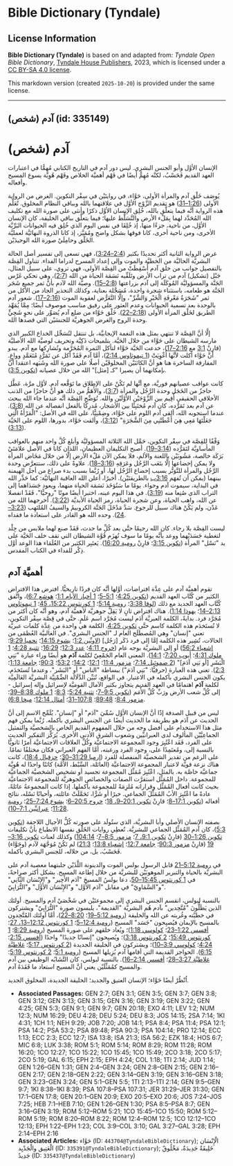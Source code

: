 # Bible Dictionary (Tyndale)

## License Information

**Bible Dictionary (Tyndale)** is based on and adapted from: _Tyndale Open Bible Dictionary_, [Tyndale House Publishers](https://tyndaleopenresources.com/), 2023, which is licensed under a [CC BY-SA 4.0 license](https://creativecommons.org/licenses/by-sa/4.0/legalcode.en).

This markdown version (created `2025-10-20`) is provided under the same license.



--------------------------------

## آدم (شخص) (id: 335149)

آدم (شخص)
=========

الإنسان الأوَّل وأبو الجنس البشري. ليس دور آدم في التاريخ الكتابي مُهِمًّا في اعتبارات العهد القديم فَحَسْبُ، لكنَّه مُهِمٌّ أيضًا في فَهْم أهميَّة الخلاص وفَهْم هُوِيَّة يسوع المسيح وأفعاله.

يُوصَف خَلْق آدم والمرأة الأولى، حَوَّاء، في روايتَيْن في سِفْر التكوين. الغرض من الرواية الأولى ([1:26–31](https://ref.ly/Gen1:26-Gen1:31)) هو تقديم الزَّوْج الأوَّل في علاقتهما بالله وبباقي النظام المخلوق. تُعَلِّم هذه الرواية أنَّه فيما يتعلَّق بالله، خُلِق الإنسان الأوَّل ذكرًا وأنثى على صورة الله مع تكليف الله المُحَدَّد لهما بِمَلْء الأرض والتَّسَلُّط عليها؛ فيما يتعلَّق بباقي الخليقة، كان الإنسان الأوَّل، من ناحية، جزءًا منها، إذ خُلِقَا في نفس اليوم الذي خُلِق فيه الحيوانات البَرِّيَّة الأخرى، ومن ناحية أخرى، كانا فوقها بشكل واضح ومُمَيَّز، إذ كانا الذروة النهائيَّة لعمليَّة الخَلْق وحامِلَيْ صورة الله الوحيدَيْن.

غرض الرواية الثانية أكثر تحديدًا بكثير ([2:4–3:24](https://ref.ly/Gen2:4-Gen3:24))، فهي تسعى إلى تفسير أصل الحالة البشريَّة الحاليَّة من الخطيَّة والموت وإلى إعداد المسرح لدراما الفداء. تتناول القِصَّة بالتفصيل جوانب من خلق آدم أُسْقِطَتْ من القِصَّة الأولى، فهي تروي، على سبيل المثال، جَبْل (تشكيل) آدم من تراب الأرض وتَلَقِّيه نَسَمَة الحياة من الله ([2:7](https://ref.ly/Gen2:7))، وهي تحكي غَرْس الجَنَّة والمسؤوليَّة المُوكَلَة إلى آدم بزراعتها ([2:8–15](https://ref.ly/Gen2:8-Gen2:15)). وصيَّة الله لآدم بأنَّ ثمر جميع شَجَر الجَنَّة هو طعامه، باستثناء شجرة واحدة، مُسَجَّلة بعناية، وكذلك التحذير الجاد من الأكل من ثمر "شَجَرَةُ مَعْرِفَةِ الْخَيْرِ وَالشَّرِّ"، وإلَّا التَّعَرُّض لعقوبة الموت ([2:16–17](https://ref.ly/Gen2:16-Gen2:17)). شعور آدم بالوحدة بعد تسمية الحيوانات وعدم العثور على رفيق مناسب موصوف أيضًا؛ مِمَّا يُمَهِّد الطريق لخَلْق المرأة الأولى ([2:18–22](https://ref.ly/Gen2:18-Gen2:22)). خَلْق حَوَّاء من ضلع آدم يُصَوِّر على نحوٍ شَجِيٍّ وحدة الروح والغرض الجوهريَّة للجنسَيْن التي قصدها الله.

إلَّا أنَّ القِصَّة لا تنتهي بمثل هذه النغمة الإيجابيَّة، بل تنتقل لتُسَجِّل الخداع الكبير الذي مارسه الشيطان على حَوَّاء من خلال الحَيَّة. بتلميحات ذَكِيَّة وتحريف لوصيَّة الله الأصليَّة (قارِنْ [3:1](https://ref.ly/Gen3:1) مع [2:16–17](https://ref.ly/Gen2:16-Gen2:17))، خدعت الحَيَّة حَوَّاء لتأكل الثمرة المُحَرَّمة وتُشارِكها مع آدم. يبدو أنَّ حَوَّاء أكلت لأنَّها أُغْوِيَتْ ([1 تيموثاوس 2:14](https://ref.ly/1Tim2:14))، أمَّا آدم فَقَدْ أكل عن تَمَرُّدٍ مُتَعَمَّدٍ وواعٍ. المفارقة الساخرة هنا هو أنَّ الكائنَيْن المخلوقَيْن أصلًا على صورة الله وشَبَهه اعتقدا أنَّ بإمكانهما أن يصيرا "كـ \[مثل]" الله من خلال عصيانه ([تكوين 3:5](https://ref.ly/Gen3:5)).

كانت عواقب عصيانهم فوريَّة، مع أنَّها لم تَكُنْ على الإطلاق ما تَوَقَّعه آدم. لأوَّل مرَّة، عَطَّل حاجزٌ من الخَجَل وحدة الرَّجُل والمرأة ([3:7](https://ref.ly/Gen3:7))، والأَهَمُّ من ذلك هو أنَّ حاجزًا من الذنب الأخلاقي الحقيقي أُقِيم بين الزَّوْجَيْن الأوَّلَيْن والله. تُوَضِّح القِصَّة أنَّه عندما جاء الله يبحث عن آدم بعد تَمَرُّده، كان آدم مُختَبِئًا بين الأشجار، مُدرِكًا بالفعل انفصاله عن الله ([3:8](https://ref.ly/Gen3:8)). عندما استجوبه الله، ألقى آدم اللوم على حَوَّاء، وضِمْنِيًّا، على الله في الأصل: "الْمَرْأَةُ الَّتِي جَعَلْتَهَا مَعِي هِيَ أَعْطَتْنِي مِنَ الشَّجَرَةِ" ([3:12](https://ref.ly/Gen3:12))، وألقت حَوَّاء، بدورها، اللوم على الحَيَّة ([3:13](https://ref.ly/Gen3:13)).

وَفْقًا للقِصَّة في سِفْر التكوين، حَمَّل الله الثلاثة المسؤوليَّة وأبلغ كُلَّ واحد منهم بالعواقب المأساويَّة لتَمَرُّده ([3:14–19](https://ref.ly/Gen3:14-Gen3:19)). أصبح التكليفان العظيمان، اللذان كانا في الأصل علامَتَيْ بَرَكَة خالصة، مَشُوبَيْن باللعنة والألم، فلا يمكن الآن مَلْء الأرض إلَّا من خلال مَخَاض المرأة ولا يمكن إخضاعها إلَّا بتَعَب الرَّجُل وعَرَقِهِ ([3:16–18](https://ref.ly/Gen3:16-Gen3:18)). علاوةً على ذلك، ستتعرَّض وحدة الرَّجُل والمرأة للتَّوَتُّر بسبب إخضاع الرَّجُل لها، أو رُبَّما بسبب بدء صراع من أجل الهيمنة بينهما (يمكن أن تُفهَم [3:16ب](https://ref.ly/Gen3:16) بالطريقتَيْن). أخيرًا، أعلن الله العاقبة النهائيَّة: كما حَذَّر الله في البداية، سيموت آدم وحواء. يومًا ما سَتُؤخَذ نَسَمَة الحياة منهما، ويعود جَسَدَاهما إلى التراب الذي صُنِعا منه ([3:19](https://ref.ly/Gen3:19)). في هذا اليوم عينه، اختبرا أيضًا موتًا "روحيًّا"، فَقَدْ انفصلا عن الله، واهب الحياة، وعن شجرة الحياة، رمز الحياة الأبديَّة ([3:22](https://ref.ly/Gen3:22)). أخرجهما الله من عَدْن، ولم يَكُنْ هناك سبيل للرجوع. سَدَّ مَدْخَلَ الجَنَّة الكروبيمُ والسيفُ المُلتَهِب ([3:23–24](https://ref.ly/Gen3:23-Gen3:24)). وحده الله هو القادر على استعادة ما فقداه.

ليست القِصَّة بلا رجاء. كان الله رحيمًا حتَّى بعد كُلِّ ما حدث، فَقَدْ صنع لهما ملابس من جِلْد لتغطية جَسَدَيْهما ووعد بأنَّه يومًا ما سوف تُهزَم قُوَّة الشيطان التي تقف خلف الحَيَّة على يد "نَسْل" المرأة ([تكوين 3:15](https://ref.ly/Gen3:15)؛ قارِنْ [رومية 16:20](https://ref.ly/Rom16:20)). يَعتَبِر الكثير من العُلَمَاء هذا الوعد أوَّل ذِكْر للفداء في الكتاب المقدس.

أهميَّة آدم
-----------

تقوم أهميَّة آدم على عِدَّة افتراضات، أوَّلها أنَّه كان فردًا تاريخيًّا. افترض هذا الافتراض الكثير من كُتَّاب العهد القديم ([تكوين 4:25](https://ref.ly/Gen4:25)؛ [5:1–5](https://ref.ly/Gen5:1-Gen5:5)؛ [1 أخبار الأيام 1:1](https://ref.ly/1Chr1:1)؛ [هوشع 6:7](https://ref.ly/Hos6:7))، واتَّفق كُتَّاب العهد الجديد مع ذلك ([لوقا 3:38](https://ref.ly/Luke3:38)؛ [رومية 5:14](https://ref.ly/Rom5:14)؛ [1 كورنثوس 15:22، 45](https://ref.ly/1Cor15:22,1Cor15:45)؛ [1 تيموثاوس 2:13–14](https://ref.ly/1Tim2:13-1Tim2:14)؛ [يهوذا 1:14](https://ref.ly/Jude1:14)). هناك افتراض ثانٍ لا يَقِلُّ جوهريَّة لأهميَّة آدم، وهو أنَّه كان أكثر من مُجَرَّد فرد. بدايةً، الكلمة العبريَّة آدَم ليست مُجَرَّد اسم عَلَمٍ. حتَّى في قِصَّة سِفْر التكوين، لا تُستَخدَم هذه الكلمة كاسم حتَّى [تكوين 4:25](https://ref.ly/Gen4:25). الكلمة هي واحدة من عِدَّة كلمات عبريَّة تعني "إنسان" وهي المُصطَلَح العام لـ "الجنس البشري". في الغالبيَّة العُظمَى من الحالات، تُشِير هذه الكلمة إمَّا إلى فرد ذَكَر \[رَجُل] ([لاويِّين 1:2](https://ref.ly/Lev1:2)؛ [يشوع 14:15](https://ref.ly/Josh14:15)؛ [نحميا 9:29](https://ref.ly/Neh9:29)؛ [إشعياء 56:2](https://ref.ly/Isa56:2)) أو إلى البشريَّة بوجه عام ([خروج 4:11](https://ref.ly/Exod4:11)؛ [عدد 12:3](https://ref.ly/Num12:3)؛ [16:29](https://ref.ly/Num16:29)؛ [تثنية 4:28](https://ref.ly/Deut4:28)؛ [1 ملوك 4:31](https://ref.ly/1Kgs4:31)؛ [أيوب 7:20](https://ref.ly/Job7:20)؛ [14:1](https://ref.ly/Job14:1)). المعنى العام الجَمْعِيّ لكلمة **آدَم** هو أيضًا وراء عبارة "بَنِي الْبَشَرِ \[أو بَنِي آدَمَ]" ([2 صموئيل 7:14](https://ref.ly/2Sam7:14)؛ [مزمور 11:4](https://ref.ly/Ps11:4)؛ [12:1](https://ref.ly/Ps12:1)؛ [14:2](https://ref.ly/Ps14:2)؛ [53:2](https://ref.ly/Ps53:2)؛ [90:3](https://ref.ly/Ps90:3)؛ [جامعة 1:13](https://ref.ly/Eccl1:13)؛ [2:3](https://ref.ly/Eccl2:3)). تعني هذه العبارة (حرفيًّا: "بَنِي آدَمَ") ببساطة "الناس" أو "البَشَر"، وعندما تُستَخدَم، يكون الجنس البشري بأكمله في الاعتبار. في الواقع، تُبَيِّن الدَّلَالَة الضِّمْنِيَّة البشريَّة العَالَمِيَّة لكلمة **آدَم** اهتمامًا في العهد القديم يتجاوز بكثير الآمال القوميَّة لإسرائيل وإله إسرائيل \- إلى كُلِّ شعب الأرض ورَبِّ كُلِّ الأُمَم ([تكوين 9:5–7](https://ref.ly/Gen9:5-Gen9:7)؛ [تثنية 5:24](https://ref.ly/Deut5:24)؛ [8:3](https://ref.ly/Deut8:3)؛ [1 ملوك 8:38–39](https://ref.ly/1Kgs8:38-1Kgs8:39)؛ [مزمور 8:4](https://ref.ly/Ps8:4)؛ [89:48](https://ref.ly/Ps89:48)؛ [107:8–31](https://ref.ly/Ps107:8-Ps107:31)؛ [أمثال 12:14](https://ref.ly/Prov12:14)؛ [ميخا 6:8](https://ref.ly/Mic6:8)).

ليس من قبيل الصدفة إذًا أنَّ الإنسان الأوَّل سُمِّيَ "آدَم" أو "إنسان". يُلَمِّح الاسم إلى أنَّ الحديث عن آدَم هو بطريقة ما الحديث أيضًا عن الجنس البشري بأكمله. رُبَّما يمكن فهم مثل هذا الاستخدام على أفضل وجه من خلال المفهوم القديم الخاص بالشخصيَّة والتمثيل الجماعِيَّيْن المألوف لدى العبرانيِّين وشعوب الشرق الأدنى الأخرى. يُرَكِّز التفكير الحديث على الفرد، فَقَد اعْتُبِرَ وجود المجموعة الاجتماعيَّة وكُلِّ العلاقات الاجتماعيَّة أمرًا ثانويًّا بالنسبة إلى، ومُعتَمِدًا على، وجود الفرد ورغبته، أمَّا الفهم العبراني فكان مختلفًا تمامًا. على الرغم من تقدير الشخصيَّة المنفصلة للفرد ([إرميا 31:29–30](https://ref.ly/Jer31:29-Jer31:30)؛ [حزقيال 18:4](https://ref.ly/Ezek18:4))، كانت هناك نزعة قويَّة لاعتبار المجموعة الاجتماعيَّة (العائلة، السِّبْط، الأُمَّة) كائنًا واحدًا له هُوِيَّة جماعيَّة خاصَّة به. بالمثل، اعْتُبِرَ مُمَثِّل المجموعة تجسيد أو تشخيص الشخصيَّة الجماعيَّة للمجموعة. داخل المُمَثِّل استقرَّت الصفات والخصائص الجوهريَّة للمجموعة الاجتماعيَّة بحيث كانت أفعال المُمَثِّل وقراراته مُلزِمَةً للمجموعة بأكملها. إذا كانت المجموعةُ عائلةً، عادةً ما اعْتُبِرَ الأبُ المُمَثِّلَ الجماعي. خيرًا أو شَرًّا، تَحَمَّلَتْ عائلته، وأحيانًا نَسْله، نتائج أفعاله ([تكوين 17:1–8](https://ref.ly/Gen17:1-Gen17:8)؛ قارِنْ [تكوين 20:1–9، 18](https://ref.ly/Gen20:1-Gen20:9,Gen20:18)؛ [خروج 20:5–6](https://ref.ly/Exod20:5-Exod20:6)؛ [يشوع 7:24–25](https://ref.ly/Josh7:24-Josh7:25)؛ [رومية 11:28](https://ref.ly/Rom11:28)؛ [عبرانيِّين 7:1–10](https://ref.ly/Heb7:1-Heb7:10)).

بصفته الإنسان الأصلي وأبا البشريَّة، الذي ستُولَد على صورته كُلُّ الأجيال اللاحقة ([تكوين 5:3](https://ref.ly/Gen5:3))، كان آدم المُمَثِّل الجماعي للبشريَّة. تُعطِي روايات الخَلْق نفسها الانطباع بأنَّ تكليفات [تكوين 1:26–30](https://ref.ly/INVALID) (قارِنْ [تكوين 9:1، 7](https://ref.ly/INVALID,Gen0:7)؛ [مزمور 8:5–7](https://ref.ly/INVALID)؛ [104:14](https://ref.ly/Ps0:104)) وكذلك لعنات [تكوين 3:16–19](https://ref.ly/INVALID) (قارِنْ [مزمور 90:3](https://ref.ly/INVALID)؛ [جامعة 12:7](https://ref.ly/INVALID)؛ [إشعياء 13:8](https://ref.ly/INVALID)؛ [21:3](https://ref.ly/INVALID)) لم تَكُنْ مُوَجَّهَة لآدم (وحَوَّاء) فَحَسْبُ، بل، من خلاله، للجنس البشري بأكمله.

في [رومية 5:12–21](https://ref.ly/Rom5:12-Rom5:21) قابل الرسول بولس الموت والدينونة اللَّذَيْن جلبتهما معصية آدم على البشريَّة بالحياة والتبرير الموهوبَيْن للبشريَّة من خلال إطاعة المسيح. بشكل أكثر صراحةً، في [1 كورنثوس 15:45–50](https://ref.ly/1Cor15:45-1Cor15:50)، دعا بولسُ المسيحَ "آدَم الأَخِير" و"الإِنْسَان الثَّانِي" و"السَّمَاوِيّ" في مقابل "آدَم الأَوَّل" و"الإِنْسَان الأَوَّل" و"التُّرَابِيّ".

بالنسبة لبولس، انقسم الجنس البشري إلى مجموعتَيْن في شَخْصَيْ آدم والمسيح. أولئك الذين يَظَلُّونَ "مُتَّحِدين" بآدم هُم البشريَّة "القديمة"، يلبسون صورة "التُّرَابِيّ" ويشتركون في خطيَّته وغُربته عن الله والخليقة ([رومية 5:12–19](https://ref.ly/Rom5:12-Rom5:19)؛ [8:20–22](https://ref.ly/Rom8:20-Rom8:22))، أمَّا أولئك المُتَّحِدون بالمسيح بالإيمان فيُصبِحون "جَسَد" المسيح ([رومية 12:4–5](https://ref.ly/Rom12:4-Rom12:5)؛ [1 كورنثوس 12:12–13، 27](https://ref.ly/1Cor12:12-1Cor12:13,1Cor12:27)؛ [أفسس 1:22–23](https://ref.ly/Eph1:22-Eph1:23)؛ [كولوسي 1:18](https://ref.ly/Col1:18))؛ ويُعاد خلقهم على صورة المسيح ([رومية 8:29](https://ref.ly/Rom8:29)؛ [1 كورنثوس 15:49](https://ref.ly/1Cor15:49)؛ [2 كورنثوس 3:18](https://ref.ly/2Cor3:18))؛ ويُصبِحون "إنسانًا جديدًا" واحدًا ([أفسس 2:15](https://ref.ly/Eph2:15)؛ [4:24](https://ref.ly/Eph4:24)؛ [كولوسي 3:9–10](https://ref.ly/Col3:9-Col3:10))؛ ويشتركون في الخليقة الجديدة ([2 كورنثوس 5:17](https://ref.ly/2Cor5:17)؛ [غلاطيَّة 6:15](https://ref.ly/Gal6:15)). الحواجز القديمة التي أقامها آدم يُزِيلها المسيح ([رومية 5:1](https://ref.ly/Rom5:1)؛ [2 كورنثوس 5:19](https://ref.ly/2Cor5:19)؛ [غلاطيَّة 3:27–28](https://ref.ly/Gal3:27-Gal3:28)؛ [أفسس 2:14–16](https://ref.ly/Eph2:14-Eph2:16)). بالنسبة لبولس، كان التَّشَابُه الوظيفي بين آدم والمسيح كمُمَثِّلَيْن يعني أنَّ المسيح استعاد ما فَقَدَهُ آدم.

اُنْظُرْ أيضًا حَوَّاء؛ الإنسان العتيق والجديد؛ الخليقة الجديدة، المخلوق الجديد.

* **Associated Passages:** GEN 2:7; GEN 3:1; GEN 3:5; GEN 3:7; GEN 3:8; GEN 3:12; GEN 3:13; GEN 3:15; GEN 3:16; GEN 3:19; GEN 3:22; GEN 4:25; GEN 5:3; GEN 9:1; GEN 9:7; GEN 20:18; EXO 4:11; LEV 1:2; NUM 12:3; NUM 16:29; DEU 4:28; DEU 5:24; DEU 8:3; JOS 14:15; 2SA 7:14; 1KI 4:31; 1CH 1:1; NEH 9:29; JOB 7:20; JOB 14:1; PSA 8:4; PSA 11:4; PSA 12:1; PSA 14:2; PSA 53:2; PSA 89:48; PSA 90:3; PSA 104:14; PRO 12:14; ECC 1:13; ECC 2:3; ECC 12:7; ISA 13:8; ISA 21:3; ISA 56:2; EZK 18:4; HOS 6:7; MIC 6:8; LUK 3:38; ROM 5:1; ROM 5:14; ROM 8:29; ROM 11:28; ROM 16:20; 1CO 12:27; 1CO 15:22; 1CO 15:45; 1CO 15:49; 2CO 3:18; 2CO 5:17; 2CO 5:19; GAL 6:15; EPH 2:15; EPH 4:24; COL 1:18; 1TI 2:14; JUD 1:14; GEN 1:26–GEN 1:31; GEN 2:4–GEN 3:24; GEN 2:8–GEN 2:15; GEN 2:16–GEN 2:17; GEN 2:18–GEN 2:22; GEN 3:14–GEN 3:19; GEN 3:16–GEN 3:18; GEN 3:23–GEN 3:24; GEN 5:1–GEN 5:5; 1TI 2:13–1TI 2:14; GEN 9:5–GEN 9:7; 1KI 8:38–1KI 8:39; PSA 107:8–PSA 107:31; JER 31:29–JER 31:30; GEN 17:1–GEN 17:8; GEN 20:1–GEN 20:9; EXO 20:5–EXO 20:6; JOS 7:24–JOS 7:25; HEB 7:1–HEB 7:10; GEN 1:26–GEN 1:30; PSA 8:5–PSA 8:7; GEN 3:16–GEN 3:19; ROM 5:12–ROM 5:21; 1CO 15:45–1CO 15:50; ROM 5:12–ROM 5:19; ROM 8:20–ROM 8:22; ROM 12:4–ROM 12:5; 1CO 12:12–1CO 12:13; EPH 1:22–EPH 1:23; COL 3:9–COL 3:10; GAL 3:27–GAL 3:28; EPH 2:14–EPH 2:16
* **Associated Articles:** حَوَّاء (ID: `443704@TyndaleBibleDictionary`); الْإِنْسَان الْعَتِيق والْجَدْيِد (ID: `335391@TyndaleBibleDictionary`); خَلِيقَةٌ جَدِيدَةٌ، مَخْلُوقٌ جَدِيدٌ (ID: `335437@TyndaleBibleDictionary`)

